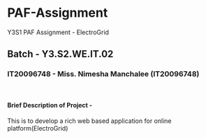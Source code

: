 # PAF-Assignment
 Y3S1 PAF Assignment - ElectroGrid
## Batch - Y3.S2.WE.IT.02
### IT20096748 - Miss. Nimesha Manchalee (IT20096748)

<br />



#### Brief Description of Project -
This is to develop a rich web based application for online platform(ElectroGrid)
